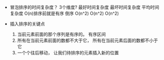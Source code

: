 - 冒泡排序的时间复杂度？
   3个维度?
   最好时间复杂度         最坏时间复杂度    平均时间复杂度
   O(n)排序前就是有序      倒序   O(n^2)        O(n^2)
   O(n^2)

- 插入排序的关键点
     1. 当前元素前面的那个序列是有序的。  有序区间
     2. 所有在当前元素前面的数都不大于它， 所有在当前元素后面的数都不小于它
     3. 一个个往后移动， 让我们待排序的元素插入新的位置
     